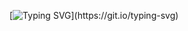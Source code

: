[![Typing SVG](https://readme-typing-svg.herokuapp.com?font=Fira+Code&weight=600&duration=4500&pause=1000&color=1F6FEB&center=true&vCenter=true&width=435&lines=Hello+my+name+is+Peter!+;Glad+To+See+You+on+my+page!)](https://git.io/typing-svg)
